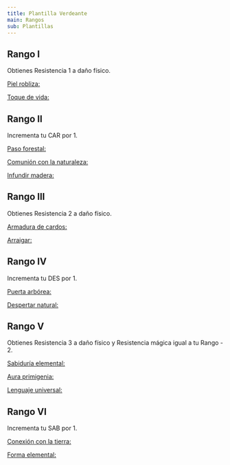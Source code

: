 ```yaml
---
title: Plantilla Verdeante
main: Rangos
sub: Plantillas
---
```


## Rango I

Obtienes Resistencia 1 a daño físico. 

<u>Piel robliza:</u>

<u>Toque de vida:</u>

## Rango II

Incrementa tu CAR por 1.

<u>Paso forestal:</u>

<u>Comunión con la naturaleza:</u>

<u>Infundir madera:</u>

## Rango III 

Obtienes Resistencia 2 a daño físico. 

<u>Armadura de cardos:</u>

<u>Arraigar:</u>

## Rango IV 

Incrementa tu DES por 1.

<u>Puerta arbórea:</u>

<u>Despertar natural:</u>

## Rango V 

Obtienes Resistencia 3 a daño físico y Resistencia mágica igual a tu Rango - 2. 

<u>Sabiduría elemental:</u>

<u>Aura primigenia:</u>

<u>Lenguaje universal:</u>

## Rango VI

Incrementa tu SAB por 1.

<u>Conexión con la tierra:</u>

<u>Forma elemental:</u>